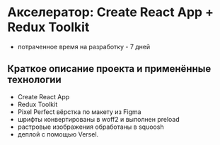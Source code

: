 # Акселератор: Create React App + Redux Toolkit

- потраченное время на разработку - 7 дней

## Краткое описание проекта и применённые технологии
- Create React App
- Redux Toolkit
- Pixel Perfect вёрстка по макету из Figma
- шрифты конвертированы в woff2 и выполнен preload
- растровые изображения обработаны в squoosh
- деплой с помощью Versel.
